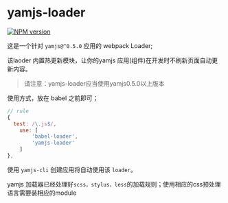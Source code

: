 # yamjs-loader

[![NPM version](https://img.shields.io/npm/v/yamjs-loader.svg?style=flat)](https://npmjs.com/package/yamjs-loader)

这是一个针对 `yamjs@^0.5.0` 应用的 webpack Loader;

该laoder 内置热更新模块，让你的yamjs 应用(组件)在开发时不刷新页面自动更新内容。

> 请注意：yamjs-loader应当使用yamjs0.5.0以上版本

使用方式，放在 babel 之前即可；

```js
// rule
{
  test: /\.js$/,
	use: [
		'babel-loader',
		'yamjs-loader'
	]
},
```

使用 `yamjs-cli` 创建应用将自动使用该 `loader`。

yamjs 加载器已经处理好`scss，stylus，less`的加载规则；使用相应的css预处理语言需要装相应的module